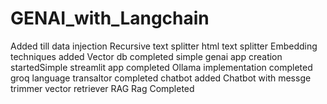 # GENAI_with_Langchain
Added till data injection
Recursive text splitter
html text splitter
Embedding techniques added
Vector db completed
simple genai app creation startedSimple streamlit app completed
Ollama implementation completed
groq language transaltor completed
chatbot added
Chatbot with messge trimmer
vector retriever RAG
Rag Completed
